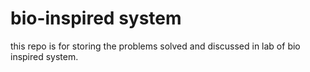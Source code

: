# bio-inspired system
this repo is for storing the  problems solved and discussed in lab of bio inspired system.
